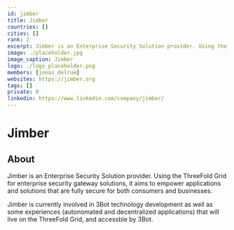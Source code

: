 ```yaml
---
id: jimber
title: Jimber
countries: []
cities: []
rank: 2
excerpt: Jimber is an Enterprise Security Solution provider. Using the ThreeFold Grid for enterprise security gateway solutions.
image: ./placeholder.jpg
image_caption: Jimber
logo: ./logo_placeholder.png
members: [jonas_delrue]
websites: https://jimber.org
tags: []
private: 0
linkedin: https://www.linkedin.com/company/jimber/
---
```


# Jimber

## About
Jimber is an Enterprise Security Solution provider. Using the ThreeFold Grid for enterprise security gateway solutions, it aims to empower applications and solutions that are fully secure for both consumers and businesses.

Jimber is currently involved in 3Bot technology development as well as some experiences (autonomated and decentralized applications) that will live on the ThreeFold Grid, and accessble by 3Bot.


<!-- ## Mission

## Impact

## Powered by ThreeFold

## Join saving our planet!

## Support this project

## TFGrid Solution

### Roadmap

TODO: Add people
 -->


